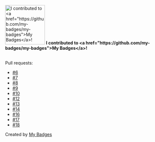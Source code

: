 <img src="https://github.com/my-badges/my-badges/blob/master/src/all-badges/my-badges-contributor/my-badges-contributor.png?raw=true" alt="I contributed to &lt;a href=&quot;https://github.com/my-badges/my-badges&quot;&gt;My Badges&lt;/a&gt;!" title="I contributed to &lt;a href=&quot;https://github.com/my-badges/my-badges&quot;&gt;My Badges&lt;/a&gt;!" width="128">
<strong>I contributed to &lt;a href=&quot;https://github.com/my-badges/my-badges&quot;&gt;My Badges&lt;/a&gt;!</strong>
<br><br>

Pull requests:

- <a href="https://github.com/my-badges/my-badges/pull/6">#6</a>
- <a href="https://github.com/my-badges/my-badges/pull/7">#7</a>
- <a href="https://github.com/my-badges/my-badges/pull/8">#8</a>
- <a href="https://github.com/my-badges/my-badges/pull/9">#9</a>
- <a href="https://github.com/my-badges/my-badges/pull/10">#10</a>
- <a href="https://github.com/my-badges/my-badges/pull/12">#12</a>
- <a href="https://github.com/my-badges/my-badges/pull/13">#13</a>
- <a href="https://github.com/my-badges/my-badges/pull/14">#14</a>
- <a href="https://github.com/my-badges/my-badges/pull/16">#16</a>
- <a href="https://github.com/my-badges/my-badges/pull/17">#17</a>
- <a href="https://github.com/my-badges/my-badges/pull/18">#18</a>


Created by <a href="https://github.com/my-badges/my-badges">My Badges</a>